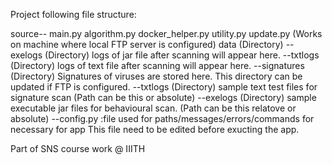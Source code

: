 Project following file structure:

source--
	main.py
	algorithm.py
	docker_helper.py
	utility.py
	update.py (Works on machine where local FTP server is configured)
	data (Directory)
		--exelogs (Directory) logs of jar file after scanning will appear here.
		--txtlogs (Directory) logs of text file after scanning will appear here.
		--signatures (Directory) Signatures of viruses are stored here.
		  This directory can be updated if FTP is configured.
		--txtlogs (Directory) sample text test files for signature scan (Path can be this or absolute)
		--exelogs (Directory) sample executable jar files for behavioural scan. (Path can be this relatove or absolute)
		--config.py :file used for paths/messages/errors/commands for necessary for app
			This file need to be edited before exucting the app.

Part of SNS course work @ IIITH 
